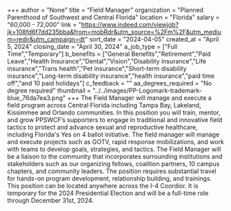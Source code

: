 +++
author = "None"
title = "Field Manager"
organization = "Planned Parenthood of Southwest and Central Florida"
location = "Florida"
salary = "60,000 - 72,000"
link = "https://www.indeed.com/viewjob?jk=108fd6f7dd235bba&from=mobRdr&utm_source=%2Fm%2F&utm_medium=redir&utm_campaign=dt"
sort_date = "2024-04-05"
created_at = "April 5, 2024"
closing_date = "April 30, 2024"
a_job_type = ["Full Time","Temporary"]
b_benefits = ["General Benefits","Retirement","Paid Leave","Health Insurance","Dental","Vision","Disability insurance","Life insurance","Trans health","Pet insurance","Short-term disability insurance","Long-term disability insurance","health insurance","paid time off","and 10 paid holidays"]
c_feedback = ""
aa_degrees_required = "No degree required"
thumbnail = "../../images/PP-Logomark-trademark-blue_76da7ea3.png"
+++
The Field Manager will manage and execute a field program across Central Florida including Tampa Bay, Lakeland, Kissimmee and Orlando communities. In this position you will train, mentor, and grow PPSWCF’s supporters to engage in traditional and innovative field tactics to protect and advance sexual and reproductive healthcare, including Florida's Yes on 4 ballot initiative. The field manager will manage and execute projects such as GOTV, rapid response mobilizations, and work with teams to develop goals, strategies, and tactics. The Field Manager will be a liaison to the community that incorporates surrounding institutions and stakeholders such as our organizing fellows, coalition partners, 10 campus chapters, and community leaders. The position requires substantial travel for hands-on program development, relationship building, and trainings. This position can be located anywhere across the I-4 Coordior. It is temporary for the 2024 Presidential Election and will be a full-time role through December 31st, 2024.